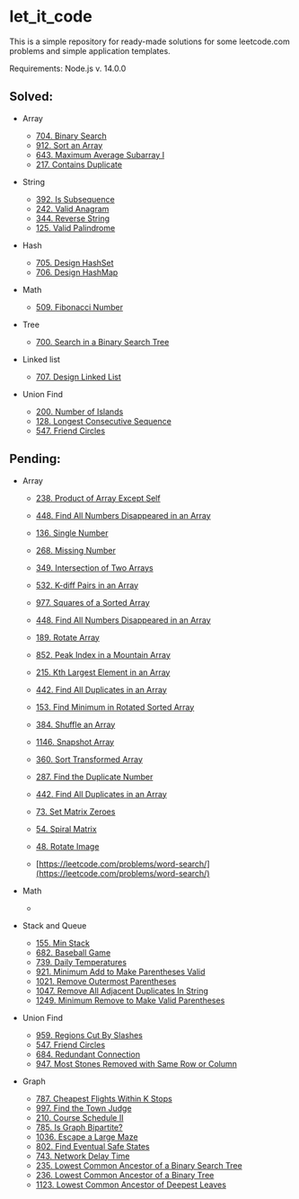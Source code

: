 # let_it_code

This is a simple repository for ready-made solutions for some leetcode.com problems and simple application templates.

Requirements: Node.js v. 14.0.0

## Solved:

* Array

  *   [704. Binary Search](https://leetcode.com/problems/binary-search/)
  *   [912. Sort an Array](https://leetcode.com/problems/sort-an-array/)
  *   [643. Maximum Average Subarray I](https://leetcode.com/problems/maximum-average-subarray-i/)  
  *   [217. Contains Duplicate](https://leetcode.com/problems/contains-duplicate/)  
  
* String

  *   [392. Is Subsequence](https://leetcode.com/problems/is-subsequence/)
  *   [242. Valid Anagram](https://leetcode.com/problems/valid-anagram/)  
  *   [344. Reverse String](https://leetcode.com/problems/reverse-string/) 
  *   [125. Valid Palindrome](https://leetcode.com/problems/valid-palindrome/)  
  
* Hash

  *   [705. Design HashSet](https://leetcode.com/problems/design-hashset/)
  *   [706. Design HashMap](https://leetcode.com/problems/design-hashmap/)

* Math

  *   [509. Fibonacci Number](https://leetcode.com/problems/design-hashset/)

* Tree

  *   [700. Search in a Binary Search Tree](https://leetcode.com/problems/search-in-a-binary-search-tree/)

* Linked list

  *   [707. Design Linked List](https://leetcode.com/problems/design-linked-list/)
  
* Union Find

  *   [200. Number of Islands](https://leetcode.com/problems/number-of-islands/)
  *   [128. Longest Consecutive Sequence](https://leetcode.com/problems/longest-consecutive-sequence/)
  *   [547. Friend Circles](https://leetcode.com/problems/longest-consecutive-sequence/)


## Pending:

* Array
  *   [238. Product of Array Except Self](https://leetcode.com/problems/product-of-array-except-self/)
  *   [448. Find All Numbers Disappeared in an Array](https://leetcode.com/problems/find-all-numbers-disappeared-in-an-array/)
  *   [136. Single Number](https://leetcode.com/problems/single-number/)
  *   [268. Missing Number](https://leetcode.com/problems/missing-number/)
  *   [349. Intersection of Two Arrays](https://leetcode.com/problems/intersection-of-two-arrays/)
  *   [532. K-diff Pairs in an Array](https://leetcode.com/problems/k-diff-pairs-in-an-array/)
  *   [977. Squares of a Sorted Array](https://leetcode.com/problems/squares-of-a-sorted-array/)
  *   [448. Find All Numbers Disappeared in an Array](https://leetcode.com/problems/find-all-numbers-disappeared-in-an-array/)
  *   [189. Rotate Array](https://leetcode.com/problems/rotate-array/)
  *   [852. Peak Index in a Mountain Array](https://leetcode.com/problems/peak-index-in-a-mountain-array/)
  
  *   [215. Kth Largest Element in an Array](https://leetcode.com/problems/kth-largest-element-in-an-array/)
  *   [442. Find All Duplicates in an Array](https://leetcode.com/problems/find-all-duplicates-in-an-array/)
  *   [153. Find Minimum in Rotated Sorted Array](https://leetcode.com/problems/find-minimum-in-rotated-sorted-array/)
  *   [384. Shuffle an Array](https://leetcode.com/problems/shuffle-an-array/)
  *   [1146. Snapshot Array](https://leetcode.com/problems/snapshot-array/)
  *   [360. Sort Transformed Array](https://leetcode.com/problems/sort-transformed-array/)
  *   [287. Find the Duplicate Number](https://leetcode.com/problems/find-the-duplicate-number/)
  *   [442. Find All Duplicates in an Array](https://leetcode.com/problems/find-all-duplicates-in-an-array/)
  *   [73. Set Matrix Zeroes](https://leetcode.com/problems/set-matrix-zeroes/)
  *   [54. Spiral Matrix](https://leetcode.com/problems/spiral-matrix/)
  *   [48. Rotate Image](https://leetcode.com/problems/rotate-image/)
  *   [https://leetcode.com/problems/word-search/](https://leetcode.com/problems/word-search/)
  
* Math

  *   []()
  
* Stack and Queue

  *   [155. Min Stack](https://leetcode.com/problems/min-stack/)
  *   [682. Baseball Game](https://leetcode.com/problems/baseball-game/)
  *   [739. Daily Temperatures](https://leetcode.com/problems/daily-temperatures/)
  *   [921. Minimum Add to Make Parentheses Valid](https://leetcode.com/problems/minimum-add-to-make-parentheses-valid/)
  *   [1021. Remove Outermost Parentheses](https://leetcode.com/problems/remove-outermost-parentheses/)
  *   [1047. Remove All Adjacent Duplicates In String](https://leetcode.com/problems/remove-all-adjacent-duplicates-in-string/)
  *   [1249. Minimum Remove to Make Valid Parentheses](https://leetcode.com/problems/minimum-remove-to-make-valid-parentheses/)
  
* Union Find

  *   [959. Regions Cut By Slashes](https://leetcode.com/problems/regions-cut-by-slashes/)
  *   [547. Friend Circles](https://leetcode.com/problems/friend-circles/)
  *   [684. Redundant Connection](https://leetcode.com/problems/redundant-connection/)
  *   [947. Most Stones Removed with Same Row or Column](https://leetcode.com/problems/most-stones-removed-with-same-row-or-column/)
  
* Graph

  *   [787. Cheapest Flights Within K Stops](https://leetcode.com/problems/cheapest-flights-within-k-stops/)
  *   [997. Find the Town Judge](https://leetcode.com/problems/find-the-town-judge/)
  *   [210. Course Schedule II](https://leetcode.com/problems/course-schedule-ii/)
  *   [785. Is Graph Bipartite?](https://leetcode.com/problems/is-graph-bipartite/)
  *   [1036. Escape a Large Maze](https://leetcode.com/problems/escape-a-large-maze/)
  *   [802. Find Eventual Safe States](https://leetcode.com/problems/find-eventual-safe-states/)
  *   [743. Network Delay Time](https://leetcode.com/problems/network-delay-time/)
  *   [235. Lowest Common Ancestor of a Binary Search Tree](https://leetcode.com/problems/lowest-common-ancestor-of-a-binary-search-tree/)
  *   [236. Lowest Common Ancestor of a Binary Tree](https://leetcode.com/problems/lowest-common-ancestor-of-a-binary-tree/)
  *   [1123. Lowest Common Ancestor of Deepest Leaves](https://leetcode.com/problems/lowest-common-ancestor-of-deepest-leaves/)